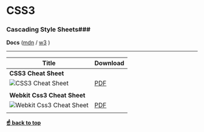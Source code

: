 # CSS3

### Cascading Style Sheets###
**Docs** ([mdn](https://developer.mozilla.org/en-US/docs/Web/CSS/Reference) / [w3](https://www.w3schools.com/cssref/) )


----
| Title                          |Download |
| ------------------------------ |---------|
| **CSS3 Cheat Sheet**   |         |
| ![CSS3 Cheat Sheet](https://Tabele86/cheat-sheets/Frontend-Cheat-Sheets/html/images/html5-canvas-cheat-sheet-preview.png "Canvas Cheat Sheet") |  [PDF](https://github.com/Tabele86/cheat-sheets/blob/main/css/css3/download/css3-cheat-sheet.pdf) |
|                                |         |
| **Webkit Css3 Cheat Sheet** |            |
| ![Webkit Css3 Cheat Sheet](https://raw.githubusercontent.com/Tabele86/cheat-sheets/html/images/html5-canvas-cheat-sheet.png "Canvas Cheat Sheet") | [PDF](https://github.com/Tabele86/cheat-sheets/blob/main/css/css3/download/webkit-css3-cheat-sheet.pdf) |
|                                |        |

**[☝ back to top](#html)**
